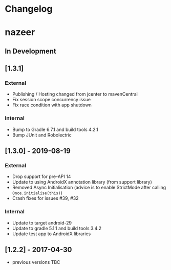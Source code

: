 # Changelog
# nazeer

## In Development

## [1.3.1]

### External

- Publishing / Hosting changed from jcenter to mavenCentral
- Fix session scope concurrency issue
- Fix race condition with app shutdown

### Internal

- Bump to Gradle 6.7.1 and build tools 4.2.1
- Bump JUnit and Robolectric

## [1.3.0] - 2019-08-19

### External

- Drop support for pre-API 14
- Update to using AndroidX annotation library (from support library)
- Removed Async Initialisation (advice is to enable StrictMode after calling `Once.initialise(this)`)
- Crash fixes for issues #39, #32

### Internal

- Update to target android-29
- Update to gradle 5.1.1 and build tools 3.4.2
- Update test app to AndroidX libraries

## [1.2.2] - 2017-04-30

- previous versions TBC